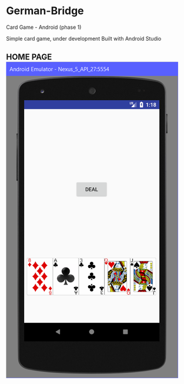 # German-Bridge
Card Game - Android (phase 1)

Simple card game, under development
Built with Android Studio

HOME PAGE </br>
![1](https://github.com/pandyama/German-Bridge/blob/master/Capture.PNG)
----

